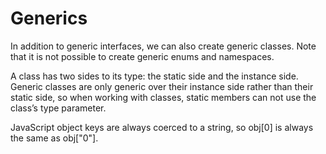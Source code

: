 # Generics

In addition to generic interfaces, we can also create generic classes. Note that it is not possible to create generic enums and namespaces.

A class has two sides to its type: the static side and the instance side. Generic classes are only generic over their instance side rather than their static side, so when working with classes, static members can not use the class’s type parameter.

JavaScript object keys are always coerced to a string, so obj[0] is always the same as obj["0"].
